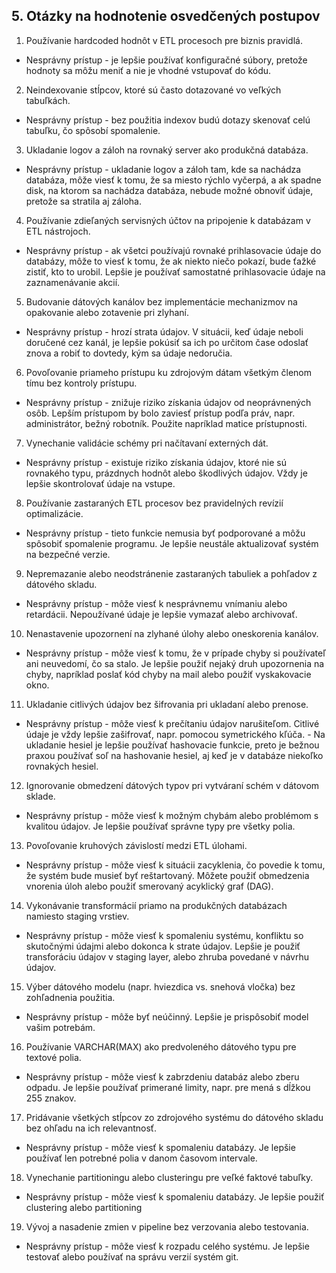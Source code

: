 ## 5. Otázky na hodnotenie osvedčených postupov

1. Používanie hardcoded hodnôt v ETL procesoch pre biznis pravidlá.

 - Nesprávny prístup - je lepšie používať konfiguračné súbory, pretože hodnoty sa môžu meniť a nie je vhodné vstupovať do kódu.

2.  Neindexovanie stĺpcov, ktoré sú často dotazované vo veľkých tabuľkách.

 - Nesprávny prístup - bez použitia indexov budú dotazy skenovať celú tabuľku, čo spôsobí spomalenie.

3. Ukladanie logov a záloh na rovnaký server ako produkčná databáza.

 - Nesprávny prístup - ukladanie logov a záloh tam, kde sa nachádza databáza, môže viesť k tomu, že sa miesto rýchlo vyčerpá, a ak spadne disk, na ktorom sa nachádza databáza, nebude možné obnoviť údaje, pretože sa stratila aj záloha.

4. Používanie zdieľaných servisných účtov na pripojenie k databázam v ETL nástrojoch.

 - Nesprávny prístup - ak všetci používajú rovnaké prihlasovacie údaje do databázy, môže to viesť k tomu, že ak niekto niečo pokazí, bude ťažké zistiť, kto to urobil. Lepšie je používať samostatné prihlasovacie údaje na zaznamenávanie akcií.

5. Budovanie dátových kanálov bez implementácie mechanizmov na opakovanie alebo zotavenie pri zlyhaní.

 - Nesprávny prístup - hrozí strata údajov. V situácii, keď údaje neboli doručené cez kanál, je lepšie pokúsiť sa ich po určitom čase odoslať znova a robiť to dovtedy, kým sa údaje nedoručia.

6. Povoľovanie priameho prístupu ku zdrojovým dátam všetkým členom tímu bez kontroly prístupu.

 - Nesprávny prístup - znižuje riziko získania údajov od neoprávnených osôb. Lepším prístupom by bolo zaviesť prístup podľa práv, napr. administrátor, bežný robotník. Použite napríklad matice prístupnosti.

7. Vynechanie validácie schémy pri načítavaní externých dát.

 - Nesprávny prístup - existuje riziko získania údajov, ktoré nie sú rovnakého typu, prázdnych hodnôt alebo škodlivých údajov. Vždy je lepšie skontrolovať údaje na vstupe.

8. Používanie zastaraných ETL procesov bez pravidelných revízií optimalizácie.

 - Nesprávny prístup - tieto funkcie nemusia byť podporované a môžu spôsobiť spomalenie programu. Je lepšie neustále aktualizovať systém na bezpečné verzie.

9. Nepremazanie alebo neodstránenie zastaraných tabuliek a pohľadov z dátového skladu.

 - Nesprávny prístup - môže viesť k nesprávnemu vnímaniu alebo retardácii. Nepoužívané údaje je lepšie vymazať alebo archivovať.

10. Nenastavenie upozornení na zlyhané úlohy alebo oneskorenia kanálov.

 - Nesprávny prístup - môže viesť k tomu, že v prípade chyby si používateľ ani neuvedomí, čo sa stalo. Je lepšie použiť nejaký druh upozornenia na chyby, napríklad poslať kód chyby na mail alebo použiť vyskakovacie okno.

11. Ukladanie citlivých údajov bez šifrovania pri ukladaní alebo prenose.

 - Nesprávny prístup - môže viesť k prečítaniu údajov narušiteľom. Citlivé údaje je vždy lepšie zašifrovať, napr. pomocou symetrického kľúča.  - Na ukladanie hesiel je lepšie používať hashovacie funkcie, preto je bežnou praxou používať soľ na hashovanie hesiel, aj keď je v databáze niekoľko rovnakých hesiel.

12. Ignorovanie obmedzení dátových typov pri vytváraní schém v dátovom sklade.

 - Nesprávny prístup - môže viesť k možným chybám alebo problémom s kvalitou údajov. Je lepšie používať správne typy pre všetky polia.

13. Povoľovanie kruhových závislostí medzi ETL úlohami.

 - Nesprávny prístup - môže viesť k situácii zacyklenia, čo povedie k tomu, že systém bude musieť byť reštartovaný. Môžete použiť obmedzenia vnorenia úloh alebo použiť smerovaný acyklický graf (DAG).

14. Vykonávanie transformácií priamo na produkčných databázach namiesto staging vrstiev.

 - Nesprávny prístup - môže viesť k spomaleniu systému, konfliktu so skutočnými údajmi alebo dokonca k strate údajov. Lepšie je použiť transforáciu údajov v staging layer, alebo zhruba povedané v návrhu údajov.

15. Výber dátového modelu (napr. hviezdica vs. snehová vločka) bez zohľadnenia použitia.

 - Nesprávny prístup - môže byť neúčinný. Lepšie je prispôsobiť model vašim potrebám.

16. Používanie VARCHAR(MAX) ako predvoleného dátového typu pre textové polia.

 - Nesprávny prístup - môže viesť k zabrzdeniu databáz alebo zberu odpadu. Je lepšie používať primerané limity, napr. pre mená s dĺžkou 255 znakov.

17. Pridávanie všetkých stĺpcov zo zdrojového systému do dátového skladu bez ohľadu na ich relevantnosť.

 - Nesprávny prístup - môže viesť k spomaleniu databázy. Je lepšie používať len potrebné polia v danom časovom intervale.

18. Vynechanie partitioningu alebo clusteringu pre veľké faktové tabuľky.

 - Nesprávny prístup - môže viesť k spomaleniu databázy. Je lepšie použiť clustering alebo partitioning

19. Vývoj a nasadenie zmien v pipeline bez verzovania alebo testovania.

 - Nesprávny prístup - môže viesť k rozpadu celého systému. Je lepšie testovať alebo používať na správu verzií systém git.